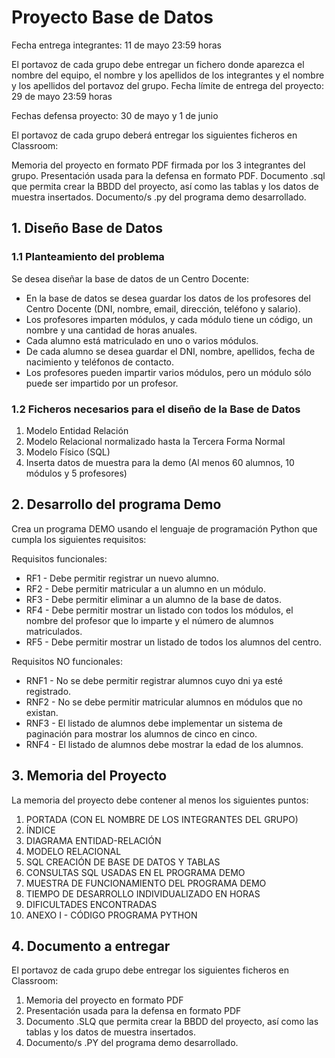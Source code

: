 # Proyecto Base de Datos

Fecha entrega integrantes: 11 de mayo 23:59 horas

El portavoz de cada grupo debe entregar un fichero donde aparezca el nombre del equipo, el nombre y los apellidos de los integrantes y el nombre y los apellidos del portavoz del grupo.
Fecha límite de entrega del proyecto: 29 de mayo 23:59 horas


Fechas defensa proyecto: 30 de mayo y 1 de junio

El portavoz de cada grupo deberá entregar los siguientes ficheros en Classroom:

Memoria del proyecto en formato PDF firmada por los 3 integrantes del grupo.
Presentación usada para la defensa en formato PDF.
Documento .sql que permita crear la BBDD del proyecto, así como las tablas y los datos de muestra insertados.
Documento/s .py del programa demo desarrollado.

## 1. Diseño Base de Datos

### 1.1 Planteamiento del problema

Se desea diseñar la base de datos de un Centro Docente:
* En la base de datos se desea guardar los datos de los profesores del Centro
Docente (DNI, nombre, email, dirección, teléfono y salario).
* Los profesores imparten módulos, y cada módulo tiene un código, un nombre y una
cantidad de horas anuales.
* Cada alumno está matriculado en uno o varios módulos.
* De cada alumno se desea guardar el DNI, nombre, apellidos, fecha de nacimiento y
teléfonos de contacto.
* Los profesores pueden impartir varios módulos, pero un módulo sólo puede ser
impartido por un profesor.

### 1.2 Ficheros necesarios para el diseño de la Base de Datos

1. Modelo Entidad Relación
2. Modelo Relacional normalizado hasta la Tercera Forma Normal
3. Modelo Físico (SQL)
4. Inserta datos de muestra para la demo (Al menos 60 alumnos, 10 módulos y 5
   profesores)

## 2. Desarrollo del programa Demo

Crea un programa DEMO usando el lenguaje de programación Python que cumpla los
siguientes requisitos:

Requisitos funcionales:

* RF1 - Debe permitir registrar un nuevo alumno.
* RF2 - Debe permitir matricular a un alumno en un módulo.
* RF3 - Debe permitir eliminar a un alumno de la base de datos.
* RF4 - Debe permitir mostrar un listado con todos los módulos, el nombre del
profesor que lo imparte y el número de alumnos matriculados.
* RF5 - Debe permitir mostrar un listado de todos los alumnos del centro.

Requisitos NO funcionales:

* RNF1 - No se debe permitir registrar alumnos cuyo dni ya esté registrado.
* RNF2 - No se debe permitir matricular alumnos en módulos que no existan.
* RNF3 - El listado de alumnos debe implementar un sistema de paginación para
mostrar los alumnos de cinco en cinco.
* RNF4 - El listado de alumnos debe mostrar la edad de los alumnos.

## 3. Memoria del Proyecto

La memoria del proyecto debe contener al menos los siguientes puntos:
1. PORTADA (CON EL NOMBRE DE LOS INTEGRANTES DEL GRUPO)
2. ÍNDICE
3. DIAGRAMA ENTIDAD-RELACIÓN
4. MODELO RELACIONAL
5. SQL CREACIÓN DE BASE DE DATOS Y TABLAS
6. CONSULTAS SQL USADAS EN EL PROGRAMA DEMO
7. MUESTRA DE FUNCIONAMIENTO DEL PROGRAMA DEMO
8. TIEMPO DE DESARROLLO INDIVIDUALIZADO EN HORAS
9. DIFICULTADES ENCONTRADAS
10. ANEXO I - CÓDIGO PROGRAMA PYTHON

## 4. Documento a entregar

El portavoz de cada grupo debe entregar los siguientes ficheros en Classroom:
1. Memoria del proyecto en formato PDF
2. Presentación usada para la defensa en formato PDF
3. Documento .SLQ que permita crear la BBDD del proyecto, así como las tablas y los
   datos de muestra insertados.
4. Documento/s .PY del programa demo desarrollado.